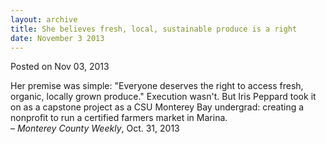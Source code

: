 ```yaml
---
layout: archive
title: She believes fresh, local, sustainable produce is a right
date: November 3 2013
---
```





<span class="date">Posted on Nov 03, 2013    </span>
<p>Her premise was simple: &quot;Everyone deserves the right to access
fresh, organic, locally grown produce.&quot; Execution wasn&apos;t. But Iris
Peppard took it on as a capstone project as a CSU Monterey Bay
undergrad: creating a nonprofit to run a certified farmers market
in Marina.<br>
&#x2013; <em>Monterey County Weekly</em>, Oct. 31, 2013</br></p>





